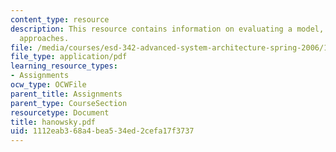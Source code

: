 ```yaml
---
content_type: resource
description: This resource contains information on evaluating a model, traditional
  approaches.
file: /media/courses/esd-342-advanced-system-architecture-spring-2006/1112eab368a4bea534ed2cefa17f3737_hanowsky.pdf
file_type: application/pdf
learning_resource_types:
- Assignments
ocw_type: OCWFile
parent_title: Assignments
parent_type: CourseSection
resourcetype: Document
title: hanowsky.pdf
uid: 1112eab3-68a4-bea5-34ed-2cefa17f3737
---
```

